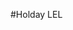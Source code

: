 #Holday LEL

















































































































































































































































































































































































